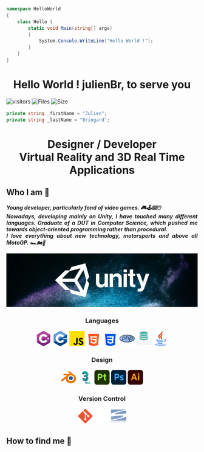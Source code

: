 ```c#
namespace HelloWorld
{
    class Hello {
        static void Main(string[] args)
        {
            System.Console.WriteLine("Hello World !");
        }
    }
}
```

<h1 align="center">Hello World ! julienBr, to serve you</h1>

![visitors](https://visitor-badge.glitch.me/badge?page_id=julienBr)
![Files](https://img.shields.io/github/directory-file-count/julienBr/julienBr)
![Size](https://img.shields.io/github/repo-size/julienBr/julienBr)
<img src="#" alt="">

```c#
private string _firstName = "Julien";
private string _lastName = "Bringard";
```

<h1 align="center">Designer / Developer<br>
Virtual Reality and 3D Real Time Applications</h1>

<h2>Who I am 🪪</h2> 

<p align="justify"><b><i>
    Young developer, particularly fond of video games. 🎮🕹️⌨️🖱️ <br>
    Nowadays, developing mainly on Unity, I have touched many different languages. Graduate of a DUT in Computer Science, which pushed me towards object-oriented programming rather than procedural.<br>
    I love everything about new technology, motorsports and above all MotoGP. 🏎️🏍🏁
</i></b></p>

<p><img width="800" src="img\unity.png" alt="Unity"/></p>

<h3 align="center">Languages</h3>

<p align="center">
<img width="40" src="img\CSharp.png" alt="C#"/>
<img width="40" src="img\C++.png" alt="C++"/>
<img width="40" src="img\JS.png" alt="JS"/>
<img width="40" src="img\HTML5.png" alt="HTML5"/>
<img width="40" src="img\CSS3.png" alt="CSS3"/>
<img width="40" src="img\PHP.png" alt="PHP"/>
<img width="40" src="img\MySQL.png" alt="MySQL"/>
<img width="40" src="img\Java.png" alt="Java"/>
</p>

<h3 align="center">Design</h3>

<p align="center">
<img width="40" src="img\Blender.png" alt="Blender"/>
<img width="40" src="img\3dsMax.png" alt="3dsMax"/>
<img width="40" src="img\Substance3dPainter.png" alt="Substance3dPainter"/>
<img width="40" src="img\Photoshop.png" alt="Photoshop"/>
<img width="40" src="img\Illustrator.png" alt="Illustrator"/>
</p>

<h3 align="center">Version Control</h3>

<p align="center">
<img width="40" src="img\Git.png" alt="Git"/>
<img width="40" src="img\Github.png" alt="Github"/>
<img width="40" src="img\Subversion.png" alt="Subversion"/>
</p>

<h2>How to find me 🔎</h2>